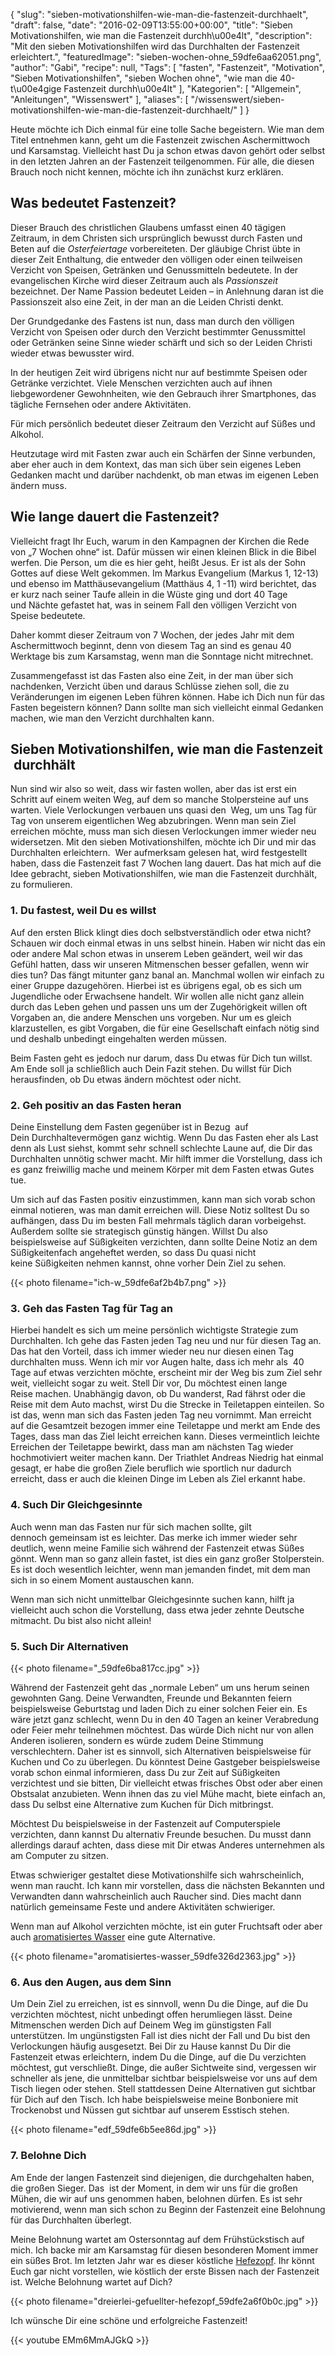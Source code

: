 {
    "slug": "sieben-motivationshilfen-wie-man-die-fastenzeit-durchhaelt",
    "draft": false,
    "date": "2016-02-09T13:55:00+00:00",
    "title": "Sieben Motivationshilfen, wie man die Fastenzeit durchh\u00e4lt",
    "description": "Mit den sieben Motivationshilfen wird das Durchhalten der Fastenzeit erleichtert.",
    "featuredImage": "sieben-wochen-ohne_59dfe6aa62051.png",
    "author": "Gabi",
    "recipe": null,
    "Tags": [
        "fasten",
        "Fastenzeit",
        "Motivation",
        "Sieben Motivationshilfen",
        "sieben Wochen ohne",
        "wie man die 40-t\u00e4gige Fastenzeit durchh\u00e4lt"
    ],
    "Kategorien": [
        "Allgemein",
        "Anleitungen",
        "Wissenswert"
    ],
    "aliases": [
        "\/wissenswert\/sieben-motivationshilfen-wie-man-die-fastenzeit-durchhaelt\/"
    ]
}

Heute möchte ich Dich einmal für eine tolle Sache begeistern. Wie man dem Titel entnehmen kann, geht um die Fastenzeit zwischen Aschermittwoch und Karsamstag. Vielleicht hast Du ja schon etwas davon gehört oder selbst in den letzten Jahren an der Fastenzeit teilgenommen. Für alle, die diesen Brauch noch nicht kennen, möchte ich ihn zunächst kurz erklären.

## Was bedeutet Fastenzeit?

Dieser Brauch des christlichen Glaubens umfasst einen 40 tägigen Zeitraum, in dem Christen sich ursprünglich bewusst durch Fasten und Beten auf die _Osterfeiertage_ vorbereiteten. Der gläubige Christ übte in dieser Zeit Enthaltung, die entweder den völligen oder einen teilweisen Verzicht von Speisen, Getränken und Genussmitteln bedeutete. In der evangelischen Kirche wird dieser Zeitraum auch als _Passionszeit_ bezeichnet. Der Name Passion bedeutet Leiden &#8211; in Anlehnung daran ist die Passionszeit also eine Zeit, in der man an die Leiden Christi denkt.

Der Grundgedanke des Fastens ist nun, dass man durch den völligen Verzicht von Speisen oder durch den Verzicht bestimmter Genussmittel oder Getränken seine Sinne wieder schärft und sich so der Leiden Christi wieder etwas bewusster wird.

In der heutigen Zeit wird übrigens nicht nur auf bestimmte Speisen oder Getränke verzichtet. Viele Menschen verzichten auch auf ihnen liebgewordener Gewohnheiten, wie den Gebrauch ihrer Smartphones, das tägliche Fernsehen oder andere Aktivitäten.

Für mich persönlich bedeutet dieser Zeitraum den Verzicht auf Süßes und Alkohol.

Heutzutage wird mit Fasten zwar auch ein Schärfen der Sinne verbunden, aber eher auch in dem Kontext, das man sich über sein eigenes Leben Gedanken macht und darüber nachdenkt, ob man etwas im eigenen Leben ändern muss.

## Wie lange dauert die Fastenzeit?

Vielleicht fragt Ihr Euch, warum in den Kampagnen der Kirchen die Rede von &#8222;7 Wochen ohne&#8220; ist. Dafür müssen wir einen kleinen Blick in die Bibel werfen. Die Person, um die es hier geht, heißt Jesus. Er ist als der Sohn Gottes auf diese Welt gekommen. Im Markus Evangelium (Markus 1, 12-13) und ebenso im Matthäusevangelium (Matthäus 4, 1 -11) wird berichtet, das er kurz nach seiner Taufe allein in die Wüste ging und dort 40 Tage und Nächte gefastet hat, was in seinem Fall den völligen Verzicht von Speise bedeutete.

Daher kommt dieser Zeitraum von 7 Wochen, der jedes Jahr mit dem Aschermittwoch beginnt, denn von diesem Tag an sind es genau 40 Werktage bis zum Karsamstag, wenn man die Sonntage nicht mitrechnet.

Zusammengefasst ist das Fasten also eine Zeit, in der man über sich nachdenken, Verzicht üben und daraus Schlüsse ziehen soll, die zu Veränderungen im eigenen Leben führen können. Habe ich Dich nun für das Fasten begeistern können? Dann sollte man sich vielleicht einmal Gedanken machen, wie man den Verzicht durchhalten kann.

## Sieben Motivationshilfen, wie man die Fastenzeit  durchhält

Nun sind wir also so weit, dass wir fasten wollen, aber das ist erst ein Schritt auf einem weiten Weg, auf dem so manche Stolpersteine auf uns warten. Viele Verlockungen verbauen uns quasi den  Weg, um uns Tag für Tag von unserem eigentlichen Weg abzubringen. Wenn man sein Ziel erreichen möchte, muss man sich diesen Verlockungen immer wieder neu widersetzen. Mit den sieben Motivationshilfen, möchte ich Dir und mir das Durchhalten erleichtern.  Wer aufmerksam gelesen hat, wird festgestellt haben, dass die Fastenzeit fast 7 Wochen lang dauert. Das hat mich auf die Idee gebracht, sieben Motivationshilfen, wie man die Fastenzeit durchhält, zu formulieren.

### 1. Du fastest, weil Du es willst

Auf den ersten Blick klingt dies doch selbstverständlich oder etwa nicht? Schauen wir doch einmal etwas in uns selbst hinein. Haben wir nicht das ein oder andere Mal schon etwas in unserem Leben geändert, weil wir das Gefühl hatten, dass wir unseren Mitmenschen besser gefallen, wenn wir dies tun? Das fängt mitunter ganz banal an. Manchmal wollen wir einfach zu einer Gruppe dazugehören. Hierbei ist es übrigens egal, ob es sich um Jugendliche oder Erwachsene handelt. Wir wollen alle nicht ganz allein durch das Leben gehen und passen uns um der Zugehörigkeit willen oft Vorgaben an, die andere Menschen uns vorgeben. Nur um es gleich klarzustellen, es gibt Vorgaben, die für eine Gesellschaft einfach nötig sind und deshalb unbedingt eingehalten werden müssen.

Beim Fasten geht es jedoch nur darum, dass Du etwas für Dich tun willst. Am Ende soll ja schließlich auch Dein Fazit stehen. Du willst für Dich herausfinden, ob Du etwas ändern möchtest oder nicht.

### 2. Geh positiv an das Fasten heran

Deine Einstellung dem Fasten gegenüber ist in Bezug  auf Dein Durchhaltevermögen ganz wichtig. Wenn Du das Fasten eher als Last denn als Lust siehst, kommt sehr schnell schlechte Laune auf, die Dir das Durchhalten unnötig schwer macht. Mir hilft immer die Vorstellung, dass ich es ganz freiwillig mache und meinem Körper mit dem Fasten etwas Gutes tue.

Um sich auf das Fasten positiv einzustimmen, kann man sich vorab schon einmal notieren, was man damit erreichen will. Diese Notiz solltest Du so aufhängen, dass Du im besten Fall mehrmals täglich daran vorbeigehst. Außerdem sollte sie strategisch günstig hängen. Willst Du also beispielsweise auf Süßigkeiten verzichten, dann sollte Deine Notiz an dem Süßigkeitenfach angeheftet werden, so dass Du quasi nicht keine Süßigkeiten nehmen kannst, ohne vorher Dein Ziel zu sehen.

{{< photo filename="ich-w_59dfe6af2b4b7.png" >}}

### 3. Geh das Fasten Tag für Tag an

Hierbei handelt es sich um meine persönlich wichtigste Strategie zum Durchhalten. Ich gehe das Fasten jeden Tag neu und nur für diesen Tag an. Das hat den Vorteil, dass ich immer wieder neu nur diesen einen Tag durchhalten muss. Wenn ich mir vor Augen halte, dass ich mehr als  40 Tage auf etwas verzichten möchte, erscheint mir der Weg bis zum Ziel sehr weit, vielleicht sogar zu weit. Stell Dir vor, Du möchtest einen lange Reise machen. Unabhängig davon, ob Du wanderst, Rad fährst oder die Reise mit dem Auto machst, wirst Du die Strecke in Teiletappen einteilen. So ist das, wenn man sich das Fasten jeden Tag neu vornimmt. Man erreicht auf die Gesamtzeit bezogen immer eine Teiletappe und merkt am Ende des Tages, dass man das Ziel leicht erreichen kann. Dieses vermeintlich leichte Erreichen der Teiletappe bewirkt, dass man am nächsten Tag wieder hochmotiviert weiter machen kann. Der Triathlet Andreas Niedrig hat einmal gesagt, er habe die großen Ziele beruflich wie sportlich nur dadurch erreicht, dass er auch die kleinen Dinge im Leben als Ziel erkannt habe.

### 4. Such Dir Gleichgesinnte

Auch wenn man das Fasten nur für sich machen sollte, gilt dennoch gemeinsam ist es leichter. Das merke ich immer wieder sehr deutlich, wenn meine Familie sich während der Fastenzeit etwas Süßes gönnt. Wenn man so ganz allein fastet, ist dies ein ganz großer Stolperstein. Es ist doch wesentlich leichter, wenn man jemanden findet, mit dem man sich in so einem Moment austauschen kann.

Wenn man sich nicht unmittelbar Gleichgesinnte suchen kann, hilft ja vielleicht auch schon die Vorstellung, dass etwa jeder zehnte Deutsche mitmacht. Du bist also nicht allein!

### 5. Such Dir Alternativen

{{< photo filename="_59dfe6ba817cc.jpg" >}}

Während der Fastenzeit geht das &#8222;normale Leben&#8220; um uns herum seinen gewohnten Gang. Deine Verwandten, Freunde und Bekannten feiern beispielsweise Geburtstag und laden Dich zu einer solchen Feier ein. Es wäre jetzt ganz schlecht, wenn Du in den 40 Tagen an keiner Verabredung oder Feier mehr teilnehmen möchtest. Das würde Dich nicht nur von allen Anderen isolieren, sondern es würde zudem Deine Stimmung verschlechtern. Daher ist es sinnvoll, sich Alternativen beispielsweise für Kuchen und Co zu überlegen. Du könntest Deine Gastgeber beispielsweise vorab schon einmal informieren, dass Du zur Zeit auf Süßigkeiten verzichtest und sie bitten, Dir vielleicht etwas frisches Obst oder aber einen Obstsalat anzubieten. Wenn ihnen das zu viel Mühe macht, biete einfach an, dass Du selbst eine Alternative zum Kuchen für Dich mitbringst.

Möchtest Du beispielsweise in der Fastenzeit auf Computerspiele verzichten, dann kannst Du alternativ Freunde besuchen. Du musst dann allerdings darauf achten, dass diese mit Dir etwas Anderes unternehmen als am Computer zu sitzen.

Etwas schwieriger gestaltet diese Motivationshilfe sich wahrscheinlich, wenn man raucht. Ich kann mir vorstellen, dass die nächsten Bekannten und Verwandten dann wahrscheinlich auch Raucher sind. Dies macht dann natürlich gemeinsame Feste und andere Aktivitäten schwieriger.

Wenn man auf Alkohol verzichten möchte, ist ein guter Fruchtsaft oder aber auch [aromatisiertes Wasser][1] eine gute Alternative.

{{< photo filename="aromatisiertes-wasser_59dfe326d2363.jpg" >}}

### 6. Aus den Augen, aus dem Sinn

Um Dein Ziel zu erreichen, ist es sinnvoll, wenn Du die Dinge, auf die Du verzichten möchtest, nicht unbedingt offen herumliegen lässt. Deine Mitmenschen werden Dich auf Deinem Weg im günstigsten Fall unterstützen. Im ungünstigsten Fall ist dies nicht der Fall und Du bist den Verlockungen häufig ausgesetzt. Bei Dir zu Hause kannst Du Dir die Fastenzeit etwas erleichtern, indem Du die Dinge, auf die Du verzichten möchtest, gut verschließt. Dinge, die außer Sichtweite sind, vergessen wir schneller als jene, die unmittelbar sichtbar beispielsweise vor uns auf dem Tisch liegen oder stehen. Stell stattdessen Deine Alternativen gut sichtbar für Dich auf den Tisch. Ich habe beispielsweise meine Bonboniere mit Trockenobst und Nüssen gut sichtbar auf unserem Esstisch stehen.

{{< photo filename="edf_59dfe6b5ee86d.jpg" >}}

### 7. Belohne Dich

Am Ende der langen Fastenzeit sind diejenigen, die durchgehalten haben, die großen Sieger. Das  ist der Moment, in dem wir uns für die großen Mühen, die wir auf uns genommen haben, belohnen dürfen. Es ist sehr motivierend, wenn man sich schon zu Beginn der Fastenzeit eine Belohnung für das Durchhalten überlegt.

Meine Belohnung wartet am Ostersonntag auf dem Frühstückstisch auf mich. Ich backe mir am Karsamstag für diesen besonderen Moment immer ein süßes Brot. Im letzten Jahr war es dieser köstliche [Hefezopf][2]. Ihr könnt Euch gar nicht vorstellen, wie köstlich der erste Bissen nach der Fastenzeit ist. Welche Belohnung wartet auf Dich?

{{< photo filename="dreierlei-gefuellter-hefezopf_59dfe2a6f0b0c.jpg" >}}

Ich wünsche Dir eine schöne und erfolgreiche Fastenzeit!

{{< youtube EMm6MmAJGkQ >}}

 [1]: https://kochfokus.de/rezepte/aromatisiertes-wasser/
 [2]: https://kochfokus.de/rezepte/dreierlei-gefuellter-hefezopf/